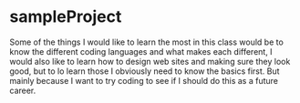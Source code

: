 # sampleProject
Some of the things I would like to learn the most in this class would be to know the different coding languages and what makes each different, I would also like to learn how to design web sites and making sure they look good, but to lo learn those I obviously need to know the basics first. But mainly because I want to try coding to see if I should do this as a future career.